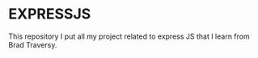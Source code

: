 # EXPRESSJS
This repository I put all my project related to express JS that I learn from Brad Traversy.
